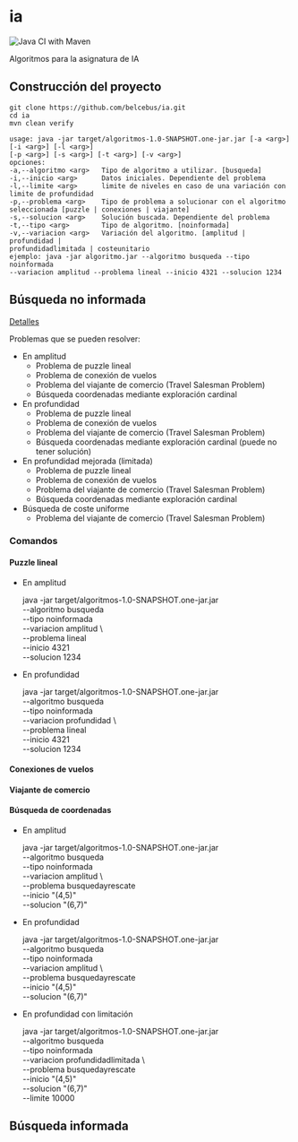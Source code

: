 # ia

![Java CI with Maven](https://github.com/belcebus/ia/workflows/Java%20CI%20with%20Maven/badge.svg?branch=main)

Algoritmos para la asignatura de IA

## Construcción del proyecto

    git clone https://github.com/belcebus/ia.git
    cd ia
    mvn clean verify
    
    usage: java -jar target/algoritmos-1.0-SNAPSHOT.one-jar.jar [-a <arg>] [-i <arg>] [-l <arg>]
    [-p <arg>] [-s <arg>] [-t <arg>] [-v <arg>]
    opciones:
    -a,--algoritmo <arg>   Tipo de algoritmo a utilizar. [busqueda]
    -i,--inicio <arg>      Datos iniciales. Dependiente del problema
    -l,--limite <arg>      limite de niveles en caso de una variación con
    limite de profundidad
    -p,--problema <arg>    Tipo de problema a solucionar con el algoritmo
    seleccionada [puzzle | conexiones | viajante]
    -s,--solucion <arg>    Solución buscada. Dependiente del problema
    -t,--tipo <arg>        Tipo de algoritmo. [noinformada]
    -v,--variacion <arg>   Variación del algoritmo. [amplitud | profundidad |
    profundidadlimitada | costeunitario
    ejemplo: java -jar algoritmo.jar --algoritmo busqueda --tipo noinformada
    --variacion amplitud --problema lineal --inicio 4321 --solucion 1234


## Búsqueda no informada

[Detalles](src/main/java/algoritmo/busqueda/noinformada/algoritmobusqueda.md)

Problemas que se pueden resolver:
* En amplitud
    * Problema de puzzle lineal
    * Problema de conexión de vuelos
    * Problema del viajante de comercio (Travel Salesman Problem)
    * Búsqueda coordenadas mediante exploración cardinal
* En profundidad
    * Problema de puzzle lineal
    * Problema de conexión de vuelos
    * Problema del viajante de comercio (Travel Salesman Problem)
    * Búsqueda coordenadas mediante exploración cardinal (puede no tener solución)
* En profundidad mejorada (limitada)
    * Problema de puzzle lineal
    * Problema de conexión de vuelos
    * Problema del viajante de comercio (Travel Salesman Problem)
    * Búsqueda coordenadas mediante exploración cardinal 
* Búsqueda de coste uniforme
    * Problema del viajante de comercio (Travel Salesman Problem)
  
### Comandos

#### Puzzle lineal

* En amplitud
  

    java -jar target/algoritmos-1.0-SNAPSHOT.one-jar.jar \
    --algoritmo busqueda \
    --tipo noinformada \
    --variacion amplitud \        
    --problema lineal \
    --inicio 4321 \
    --solucion 1234

* En profundidad
  

    java -jar target/algoritmos-1.0-SNAPSHOT.one-jar.jar \
    --algoritmo busqueda \
    --tipo noinformada \
    --variacion profundidad \        
    --problema lineal \
    --inicio 4321 \
    --solucion 1234

#### Conexiones de vuelos


#### Viajante de comercio


#### Búsqueda de coordenadas

* En amplitud


    java -jar target/algoritmos-1.0-SNAPSHOT.one-jar.jar \
    --algoritmo busqueda \
    --tipo noinformada \
    --variacion amplitud \        
    --problema busquedayrescate \
    --inicio "(4,5)" \
    --solucion "(6,7)" 

* En profundidad


    java -jar target/algoritmos-1.0-SNAPSHOT.one-jar.jar \
    --algoritmo busqueda \
    --tipo noinformada \
    --variacion amplitud \        
    --problema busquedayrescate \
    --inicio "(4,5)" \
    --solucion "(6,7)"  


* En profundidad con limitación


    java -jar target/algoritmos-1.0-SNAPSHOT.one-jar.jar \
    --algoritmo busqueda \
    --tipo noinformada \
    --variacion profundidadlimitada \        
    --problema busquedayrescate \
    --inicio "(4,5)" \
    --solucion "(6,7)" \
    --limite 10000

## Búsqueda informada